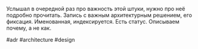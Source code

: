 Услышал в очередной раз про важность этой штуки, нужно про неё подробно прочитать. Запись с важным архитектурным решением, его фиксация. Именованная, индексируется. Есть статус. Описываем почему, а не как.

#adr #architecture #design